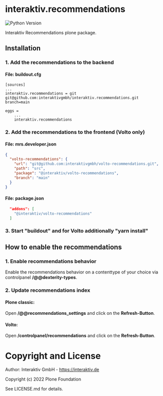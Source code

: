# interaktiv.recommendations

![Python Version](https://img.shields.io/badge/Python-~=3.8-blue "Plone Version")

Interaktiv Recommendations plone package.

## Installation
### 1. Add the recommendations to the backend
#### File: buildout.cfg
```
[sources]
...
interaktiv.recommendations = git git@github.com:interaktivgmbh/interaktiv.recommendations.git branch=main
```
```
eggs =
    ...
    interaktiv.recommendations
```


### 2. Add the recommendations to the frontend (Volto only)
#### File: mrs.developer.json
```json
{
  "volto-recommendations": {
    "url": "git@github.com:interaktivgmbh/volto-recommendations.git",
    "path": "src",
    "package": "@interaktiv/volto-recommendations",
    "branch": "main"
  }
}
```
#### File: package.json
```json
  "addons": [
    "@interaktiv/volto-recommendations"
  ]
```

### 3. Start "buildout" and for Volto additionally "yarn install"

## How to enable the recommendations
### 1. Enable recommendations behavior
Enable the recommendations behavior on a contenttype of your choice via controlpanel **/@@dexterity-types**.

### 2. Update recommendations index
#### Plone classic:
Open **/@@recommendations_settings** and click on the **Refresh-Button**.

#### Volto:
Open **/controlpanel/recommendations** and click on the **Refresh-Button**.

# Copyright and License
Author: Interaktiv GmbH - https://interaktiv.de

Copyright (c) 2022 Plone Foundation

See LICENSE.md for details.
